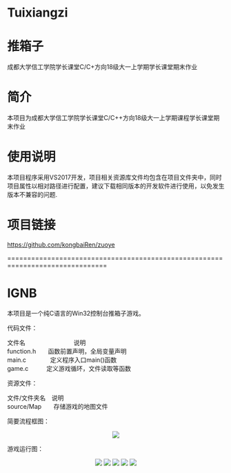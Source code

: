 # Tuixiangzi
推箱子
=
成都大学信工学院学长课堂C/C+方向18级大一上学期学长课堂期末作业

简介
=
本项目为成都大学信工学院学长课堂C/C++方向18级大一上学期课程学长课堂期末作业

使用说明
=
本项目程序采用VS2017开发，项目相关资源库文件均包含在项目文件夹中，同时项目属性以相对路径进行配置，建议下载相同版本的开发软件进行使用，以免发生版本不兼容的问题.

项目链接
=
https://github.com/kongbaiRen/zuoye

===============================================================================

IGNB
=
本项目是一个纯C语言的Win32控制台推箱子游戏。

代码文件：

文件名　　　　　　　　说明<br>
function.h　　函数前置声明，全局变量声明<br>
main.c　　　　定义程序入口main()函数<br>
game.c　　　定义游戏循环，文件读取等函数<br>

资源文件：<br>

文件/文件夹名　说明<br>
source/Map　　存储游戏的地图文件<br>

简要流程框图：

<div align=center>
  <img src="https://github.com/kongbaiRen/TXZ-/图片1.png"/>
</div>

游戏运行图：
<div align=center>
  <img src="https://github.com/kongbaiRen/TXZ-/QQ图片20181207220006.png"/>
  <img src="https://github.com/kongbaiRen/TXZ-/QQ图片20181207215952.png"/>
  <img src="https://github.com/kongbaiRen/TXZ-/QQ图片20181207220013.png"/>
  <img src="https://github.com/kongbaiRen/TXZ-/QQ图片20181207220020.png"/>
  <img src="https://github.com/kongbaiRen/TXZ-/QQ图片20181208100622.png"/>
</div>

